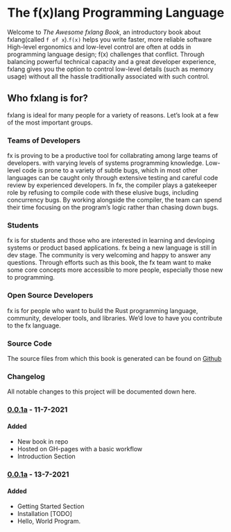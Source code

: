 # The f(x)lang Programming Language

Welcome to _The Awesome fxlang Book_, an introductory book about fxlang(called `f of x`).`f(x)` helps you write faster, more reliable software High-level ergonomics and low-level control are often at odds in programming language design; f(x) challenges that conflict. Through balancing powerful technical capacity and a great developer experience, fxlang gives you the option to control low-level details (such as memory usage) without all the hassle traditionally associated with such control.

## Who fxlang is for?

fxlang is ideal for many people for a variety of reasons. Let’s look at a few of the most important groups.

### Teams of Developers

fx is proving to be a productive tool for collabrating among large teams of developers. with varying levels of systems programming knowledge. Low-level code is prone to a variety of subtle bugs, which in most other languages can be caught only through extensive testing and careful code review by experienced developers. In fx, the compiler plays a gatekeeper role by refusing to compile code with these elusive bugs, including concurrency bugs. By working alongside the compiler, the team can spend their time focusing on the program’s logic rather than chasing down bugs. 

### Students

fx is for students and those who are interested in learning and devloping systems or product based applications. fx being a new language is still in dev stage. The community is very welcoming and happy to answer any questions. Through efforts such as this book, the fx team want to make some core concepts more accessible to more people, especially those new to programming.

### Open Source Developers

fx is for people who want to build the Rust programming language, community, developer tools, and libraries. We’d love to have you contribute to the fx language.

### Source Code

The source files from which this book is generated can be found on [Github](https://github.com/therealansh/fxlang-book)

### Changelog

All notable changes to this project will be documented down here.

### [0.0.1a] - 11-7-2021
#### Added
- New book in repo
- Hosted on GH-pages with a basic workflow
- Introduction Section

### [0.0.1a] - 13-7-2021
#### Added
- Getting Started Section
- Installation [TODO]
- Hello, World Program.


[0.0.1a]: https://github.com/therealansh/fxlang.git
